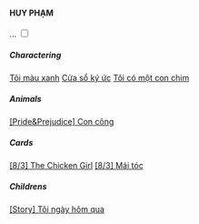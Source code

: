<aside class="l-side">
  <section class="me-box">
    <a id="me" class="me" href="http://huyquangpham.com"></a>
    <h4>HUY PHẠM</h4>
  </section>
  <section class="collections">
    <label class="btn btn-tran toggle-collections" for="p-toggle-collections">...</label>
    <input type="checkbox" id="p-toggle-collections" name="p-toggle-collections" />
    <div class="container container-collection">
      <h5 class="legend">Charactering</h5>
      <a href="#" class="">Tôi màu xanh</a>
      <a href="#" class="">Cửa sổ ký ức</a>
      <a href="#" class="">Tôi có một con chim</a>
      <h5 class="legend">Animals</h5>
      <a href="#" class="">[Pride&Prejudice] Con công</a>
      <h5 class="legend">Cards</h5>
      <a href="#" class="">[8/3] The Chicken Girl</a>
      <a href="#" class="">[8/3] Mái tóc</a>
      <h5 class="legend">Childrens</h5>
      <a href="#" class="">[Story] Tôi ngày hôm qua</a>
    </div>
  </section>
</aside>
